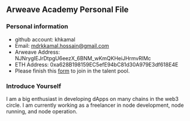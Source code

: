 ## Arweave Academy Personal File

### Personal information

- github account: khkamal
- Email: mdrkkamal.hossain@gmail.com
- Arweave Address: NJNrygIEJrDtpgU6eezX_6BNM_wKmQKHeiJHrmvRlMc
- ETH Address: 0xa628B198159EC5efE94bC81d30A979E3df618E4E
- Please finish this [form](https://docs.google.com/forms/d/e/1FAIpQLSfWA5fIIcBgmRppm3jNz5vmf9Mai_QMVil-2pO4r7YKn_Zhtw/viewform?usp=sf_link) to join in the talent pool.

### Introduce Yourself
I am a big enthusiast in developing dApps on many chains in the web3 circle. I am currently working as a freelancer in node development, node running, and node operation.
